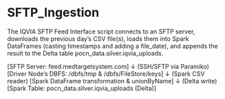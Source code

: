 # SFTP_Ingestion

The IQVIA SFTP Feed Interface script connects to an SFTP server, downloads the previous day’s CSV file(s), loads them into Spark DataFrames (casting timestamps and adding a file_date), and appends the result to the Delta table pocn_data.silver.iqvia_uploads.

   [SFTP Server: feed.medtargetsystem.com]
                   ↓ (SSH/SFTP via Paramiko)
   [Driver Node’s DBFS: /dbfs/tmp & /dbfs/FileStore/keys]
                   ↓ (Spark CSV reader)
   [Spark DataFrame transformation & unionByName]
                   ↓ (Delta write)
[Spark Table: pocn_data.silver.iqvia_uploads (Delta)]
